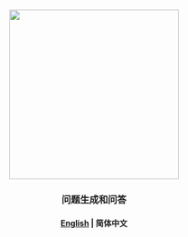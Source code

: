 <p align="center">
    <br>
    <img src="https://x-pai.algolet.com/algolet/algolet_hello.png" width="300"/>
    <br>
</p>
<h3 align="center">
    <p>问题生成和问答</p>
</h3>
<h4 align="center">
    <p>
        <a href="https://github.com/algolet/question_generation/blob/main/README.md">English</a> |
        <b>简体中文</b>
    <p>
</h4>
